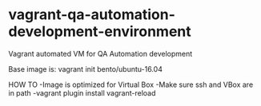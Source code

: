 # vagrant-qa-automation-development-environment
Vagrant automated VM for QA Automation development

Base image is: vagrant init bento/ubuntu-16.04 

HOW TO
-Image is optimized for Virtual Box
-Make sure ssh and VBox are in path
-vagrant plugin install vagrant-reload
